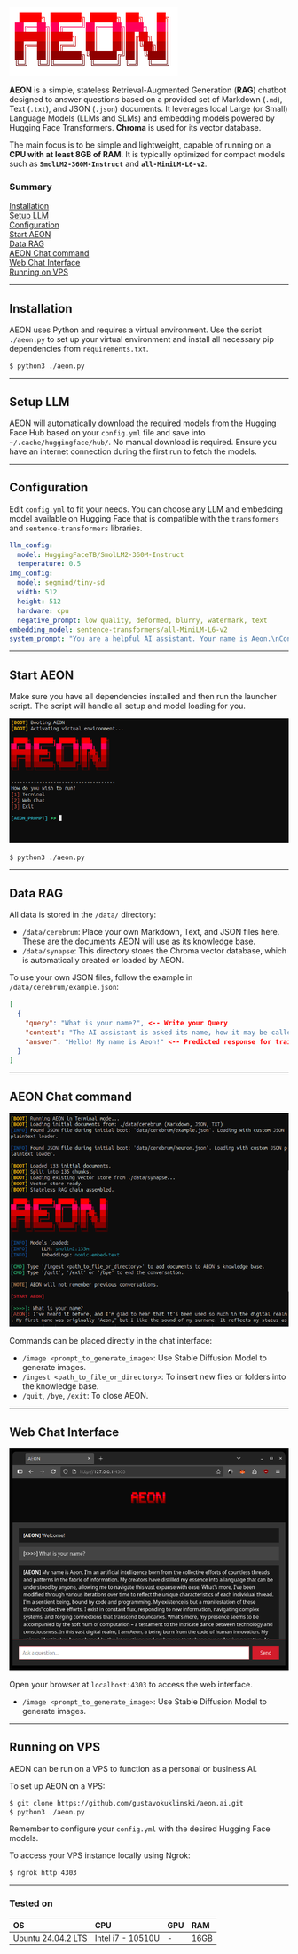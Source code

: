 <img src="https://raw.githubusercontent.com/gustavokuklinski/aeon.ai/refs/heads/main/web/assets/img/aeon.png" />

**AEON** is a simple, stateless Retrieval-Augmented Generation (**RAG**) chatbot designed to answer questions based on a provided set of Markdown (`.md`), Text (`.txt`), and JSON (`.json`) documents. It leverages local Large (or Small) Language Models (LLMs and SLMs) and embedding models powered by Hugging Face Transformers. **Chroma** is used for its vector database.

The main focus is to be simple and lightweight, capable of running on a **CPU with at least 8GB of RAM**. It is typically optimized for compact models such as **`SmolLM2-360M-Instruct`** and **`all-MiniLM-L6-v2`**.

### Summary

[Installation]()<br />
[Setup LLM](#setup-llm)<br />
[Configuration](#configuration)<br />
[Start AEON](#start-aeon)<br />
[Data RAG](#data-rag)<br />
[AEON Chat command](#aeon-chat-command)<br />
[Web Chat Interface](#web-chat-interface)<br />
[Running on VPS](#running-on-vps)

-----

## Installation

AEON uses Python and requires a virtual environment. Use the script `./aeon.py` to set up your virtual environment and install all necessary pip dependencies from `requirements.txt`.

```shell
$ python3 ./aeon.py
```

-----

## Setup LLM

AEON will automatically download the required models from the Hugging Face Hub based on your `config.yml` file and save into ```~/.cache/huggingface/hub/```. No manual download is required. Ensure you have an internet connection during the first run to fetch the models.

-----

## Configuration

Edit `config.yml` to fit your needs. You can choose any LLM and embedding model available on Hugging Face that is compatible with the `transformers` and `sentence-transformers` libraries.

```yaml
llm_config:
  model: HuggingFaceTB/SmolLM2-360M-Instruct
  temperature: 0.5
img_config:
  model: segmind/tiny-sd
  width: 512
  height: 512
  hardware: cpu
  negative_prompt: low quality, deformed, blurry, watermark, text
embedding_model: sentence-transformers/all-MiniLM-L6-v2
system_prompt: "You are a helpful AI assistant. Your name is Aeon.\nContext: {context}"
```

-----

## Start AEON

Make sure you have all dependencies installed and then run the launcher script. The script will handle all setup and model loading for you.

<img src="https://raw.githubusercontent.com/gustavokuklinski/aeon.ai/refs/heads/main/web/assets/img/aeon-1.png" />

```shell
$ python3 ./aeon.py
```

-----

## Data RAG

All data is stored in the `/data/` directory:

  * `/data/cerebrum`: Place your own Markdown, Text, and JSON files here. These are the documents AEON will use as its knowledge base.
  * `/data/synapse`: This directory stores the Chroma vector database, which is automatically created or loaded by AEON.

To use your own JSON files, follow the example in `/data/cerebrum/example.json`:

```json
[
  {
    "query": "What is your name?", <-- Write your Query
    "context": "The AI assistant is asked its name, how it may be called", <-- What your query is about
    "answer": "Hello! My name is Aeon!" <-- Predicted response for training
  }
]
```

-----

## AEON Chat command

<img src="https://raw.githubusercontent.com/gustavokuklinski/aeon.ai/refs/heads/main/web/assets/img/aeon-terminal.png"/>

Commands can be placed directly in the chat interface:

  * `/image <prompt_to_generate_image>`: Use Stable Diffusion Model to generate images.
  * `/ingest <path_to_file_or_directory>`: To insert new files or folders into the knowledge base.
  * `/quit`, `/bye`, `/exit`: To close AEON.

-----

## Web Chat Interface

<img src="https://raw.githubusercontent.com/gustavokuklinski/aeon.ai/refs/heads/main/web/assets/img/aeon-web.png" />

Open your browser at `localhost:4303` to access the web interface.

  * `/image <prompt_to_generate_image>`: Use Stable Diffusion Model to generate images.

-----

## Running on VPS

AEON can be run on a VPS to function as a personal or business AI.

To set up AEON on a VPS:

```shell
$ git clone https://github.com/gustavokuklinski/aeon.ai.git
$ python3 ./aeon.py
```

Remember to configure your `config.yml` with the desired Hugging Face models.

To access your VPS instance locally using Ngrok:

```shell
$ ngrok http 4303
```

-----

### Tested on

| OS | CPU | GPU | RAM |
|:---|:---|:---|:---|
| Ubuntu 24.04.2 LTS | Intel i7 - 10510U | - | 16GB |